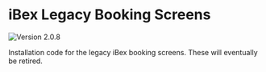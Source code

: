 # iBex Legacy Booking Screens
![Version 2.0.8](https://img.shields.io/badge/version-2.0.8-brightgreen.svg)

Installation code for the legacy iBex booking screens. These will eventually be retired.
